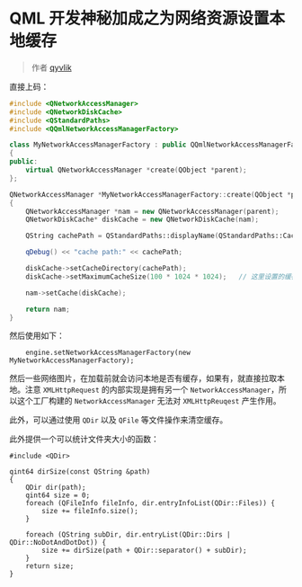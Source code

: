 # QML 开发神秘加成之为网络资源设置本地缓存

> 作者 [qyvlik](http://blog.qyvlik.space)

直接上码：

```cpp
#include <QNetworkAccessManager>
#include <QNetworkDiskCache>
#include <QStandardPaths>
#include <QQmlNetworkAccessManagerFactory>

class MyNetworkAccessManagerFactory : public QQmlNetworkAccessManagerFactory
{
public:
    virtual QNetworkAccessManager *create(QObject *parent);
};

QNetworkAccessManager *MyNetworkAccessManagerFactory::create(QObject *parent)
{
    QNetworkAccessManager *nam = new QNetworkAccessManager(parent);
    QNetworkDiskCache* diskCache = new QNetworkDiskCache(nam);

    QString cachePath = QStandardPaths::displayName(QStandardPaths::CacheLocation);

    qDebug() << "cache path:" << cachePath;

    diskCache->setCacheDirectory(cachePath);
    diskCache->setMaximumCacheSize(100 * 1024 * 1024);   // 这里设置的缓存大小为 100 MB

    nam->setCache(diskCache);

    return nam;
}
```

然后使用如下：

```
    engine.setNetworkAccessManagerFactory(new MyNetworkAccessManagerFactory);
```

然后一些网络图片，在加载前就会访问本地是否有缓存，如果有，就直接拉取本地。注意 `XMLHttpRequest` 的内部实现是拥有另一个 `NetworkAccessManager`，所以这个工厂构建的 `NetworkAccessManager` 无法对 `XMLHttpReuqest` 产生作用。

此外，可以通过使用 `QDir` 以及 `QFile` 等文件操作来清空缓存。

此外提供一个可以统计文件夹大小的函数：

```
#include <QDir>

qint64 dirSize(const QString &path)
{
    QDir dir(path);
    qint64 size = 0;
    foreach (QFileInfo fileInfo, dir.entryInfoList(QDir::Files)) {
        size += fileInfo.size();
    }

    foreach (QString subDir, dir.entryList(QDir::Dirs | QDir::NoDotAndDotDot)) {
        size += dirSize(path + QDir::separator() + subDir);
    }
    return size;
}
```